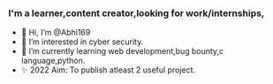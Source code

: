 ### I'm a learner,content creator,looking for work/internships,

- 👋 Hi, I’m @Abhi169
- 👀 I’m interested in cyber security.
- 🌱 I’m currently learning web development,bug bounty,c language,python.
- ✨ 2022 Aim: To publish atleast 2 useful project.

<!---
Abhi169/Abhi169 is a ✨ special ✨ repository because its `README.md` (this file) appears on your GitHub profile.
You can click the Preview link to take a look at your changes.
--->
